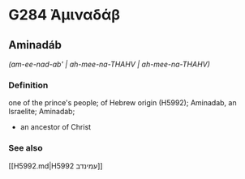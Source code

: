 # G284 Ἀμιναδάβ

## Aminadáb

_(am-ee-nad-ab' | ah-mee-na-THAHV | ah-mee-na-THAHV)_

### Definition

one of the prince's people; of Hebrew origin (H5992); Aminadab, an Israelite; Aminadab; 

- an ancestor of Christ

### See also

[[H5992.md|H5992 עמינדב]]
